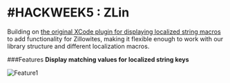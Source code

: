 # #HACKWEEK5 : ZLin

Building on [the original XCode plugin for displaying localized string macros](https://github.com/questbeat/Lin) to add functionality for Zillowites, making it flexible enough to work with our library structure and different localization macros. 

###Features
**Display matching values for localized string keys**

![Feature1](http://imgur.com/HjBIHSn)



